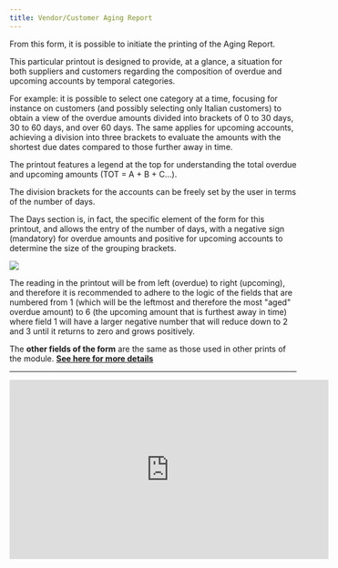 ```yaml
---
title: Vendor/Customer Aging Report
---
```



From this form, it is possible to initiate the printing of the Aging Report.

This particular printout is designed to provide, at a glance, a situation for both suppliers and customers regarding the composition of overdue and upcoming accounts by temporal categories.

For example: it is possible to select one category at a time, focusing for instance on customers (and possibly selecting only Italian customers) to obtain a view of the overdue amounts divided into brackets of 0 to 30 days, 30 to 60 days, and over 60 days. The same applies for upcoming accounts, achieving a division into three brackets to evaluate the amounts with the shortest due dates compared to those further away in time.

The printout features a legend at the top for understanding the total overdue and upcoming amounts (TOT = A + B + C...).

The division brackets for the accounts can be freely set by the user in terms of the number of days.

The Days section is, in fact, the specific element of the form for this printout, and allows the entry of the number of days, with a negative sign (mandatory) for overdue amounts and positive for upcoming accounts to determine the size of the grouping brackets.

![](/img/it-it/finance-area/maturity-values/reports/aging-report-customer-vendor/image01.png)

The reading in the printout will be from left (overdue) to right (upcoming), and therefore it is recommended to adhere to the logic of the fields that are numbered from 1 (which will be the leftmost and therefore the most "aged" overdue amount) to 6 (the upcoming amount that is furthest away in time) where field 1 will have a larger negative number that will reduce down to 2 and 3 until it returns to zero and grows positively.

The **other fields of the form** are the same as those used in other prints of the module. **[See here for more details](/docs/finance-area/maturity-values/reports/customer-vendor-due-register)**

---

<iframe width="560" height="315" src="https://www.youtube.com/embed/WhWmjPGfF0Y" title="YouTube video player" frameborder="0" allowfullscreen="true"></iframe>